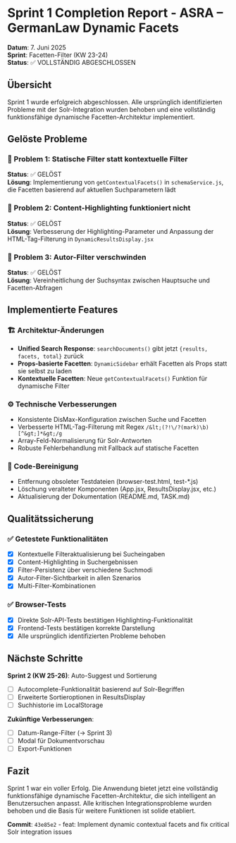 # Sprint 1 Completion Report - ASRA – GermanLaw Dynamic Facets
**Datum**: 7. Juni 2025  
**Sprint**: Facetten-Filter (KW 23-24)  
**Status**: ✅ VOLLSTÄNDIG ABGESCHLOSSEN

## Übersicht
Sprint 1 wurde erfolgreich abgeschlossen. Alle ursprünglich identifizierten Probleme mit der Solr-Integration wurden behoben und eine vollständig funktionsfähige dynamische Facetten-Architektur implementiert.

## Gelöste Probleme

### 🎯 Problem 1: Statische Filter statt kontextuelle Filter
**Status**: ✅ GELÖST  
**Lösung**: Implementierung von `getContextualFacets()` in `schemaService.js`, die Facetten basierend auf aktuellen Suchparametern lädt

### 🎯 Problem 2: Content-Highlighting funktioniert nicht
**Status**: ✅ GELÖST  
**Lösung**: Verbesserung der Highlighting-Parameter und Anpassung der HTML-Tag-Filterung in `DynamicResultsDisplay.jsx`

### 🎯 Problem 3: Autor-Filter verschwinden
**Status**: ✅ GELÖST  
**Lösung**: Vereinheitlichung der Suchsyntax zwischen Hauptsuche und Facetten-Abfragen

## Implementierte Features

### 🏗️ Architektur-Änderungen
- **Unified Search Response**: `searchDocuments()` gibt jetzt `{results, facets, total}` zurück
- **Props-basierte Facetten**: `DynamicSidebar` erhält Facetten als Props statt sie selbst zu laden
- **Kontextuelle Facetten**: Neue `getContextualFacets()` Funktion für dynamische Filter

### ⚙️ Technische Verbesserungen
- Konsistente DisMax-Konfiguration zwischen Suche und Facetten
- Verbesserte HTML-Tag-Filterung mit Regex `/&lt;(?!\/?(mark)\b)[^&gt;]*&gt;/g`
- Array-Feld-Normalisierung für Solr-Antworten
- Robuste Fehlerbehandlung mit Fallback auf statische Facetten

### 🧹 Code-Bereinigung
- Entfernung obsoleter Testdateien (browser-test.html, test-*.js)
- Löschung veralteter Komponenten (App.jsx, ResultsDisplay.jsx, etc.)
- Aktualisierung der Dokumentation (README.md, TASK.md)

## Qualitätssicherung

### ✅ Getestete Funktionalitäten
- [x] Kontextuelle Filteraktualisierung bei Sucheingaben
- [x] Content-Highlighting in Suchergebnissen
- [x] Filter-Persistenz über verschiedene Suchmodi
- [x] Autor-Filter-Sichtbarkeit in allen Szenarios
- [x] Multi-Filter-Kombinationen

### ✅ Browser-Tests
- [x] Direkte Solr-API-Tests bestätigen Highlighting-Funktionalität
- [x] Frontend-Tests bestätigen korrekte Darstellung
- [x] Alle ursprünglich identifizierten Probleme behoben

## Nächste Schritte

**Sprint 2 (KW 25-26)**: Auto-Suggest und Sortierung
- [ ] Autocomplete-Funktionalität basierend auf Solr-Begriffen
- [ ] Erweiterte Sortieroptionen in ResultsDisplay
- [ ] Suchhistorie im LocalStorage

**Zukünftige Verbesserungen**:
- [ ] Datum-Range-Filter (→ Sprint 3)
- [ ] Modal für Dokumentvorschau
- [ ] Export-Funktionen

## Fazit
Sprint 1 war ein voller Erfolg. Die Anwendung bietet jetzt eine vollständig funktionsfähige dynamische Facetten-Architektur, die sich intelligent an Benutzersuchen anpasst. Alle kritischen Integrationsprobleme wurden behoben und die Basis für weitere Funktionen ist solide etabliert.

**Commit**: `43e85e2` - feat: Implement dynamic contextual facets and fix critical Solr integration issues